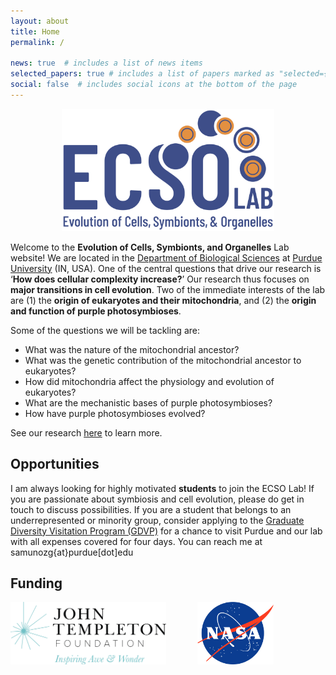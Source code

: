 ```yaml
---
layout: about
title: Home
permalink: /

news: true  # includes a list of news items
selected_papers: true # includes a list of papers marked as "selected={true}"
social: false  # includes social icons at the bottom of the page
---
```

<p align="center">
<img src="/assets/img/ecsolab_logo4.png" width="340">
</p>
<!-- <br> -->

Welcome to the **Evolution of Cells, Symbionts, and Organelles** Lab website! We are located in the [Department of Biological Sciences](https://www.bio.purdue.edu/) at [Purdue University](https://www.purdue.edu/) (IN, USA). One of the central questions that drive our research is ‘**How does cellular complexity increase?**’ Our research thus focuses on **major transitions in cell evolution**. Two of the immediate interests of the lab are (1) the **origin of eukaryotes and their mitochondria**, and (2) the **origin and function of purple photosymbioses**.

Some of the questions we will be tackling are:

- What was the nature of the mitochondrial ancestor? 
- What was the genetic contribution of the mitochondrial ancestor to eukaryotes? 
- How did mitochondria affect the physiology and evolution of eukaryotes? 
- What are the mechanistic bases of purple photosymbioses? 
- How have purple photosymbioses evolved?
  
See our research [here](https://ecsolab.com/research/) to learn more.

## Opportunities

I am always looking for highly motivated **students** to join the ECSO Lab! If you are passionate about symbiosis and cell evolution, please do get in touch to discuss possibilities. If you are a student that belongs to an underrepresented or minority group, consider applying to the [Graduate Diversity Visitation Program (GDVP)](https://www.purdue.edu/gradschool/diversity/programs/graduate-diversity-visitation-program/) for a chance to visit Purdue and our lab with all expenses covered for four days. You can reach me at samunozg{at}purdue[dot]edu

## Funding
<div style="display: flex; align-items: center;">
    <img src="/assets/img/JTF.png" height="100" alt="JTF Logo" style="margin-right: 50px;">
    <img src="/assets/img/NASA.png" height="100" alt="NASA Logo">
</div>
